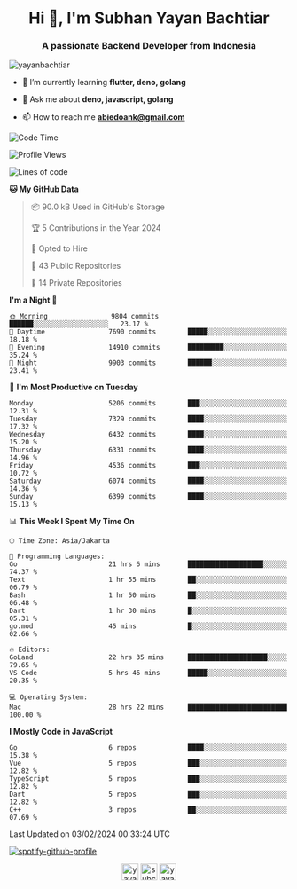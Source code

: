 <h1 align="center">Hi 👋, I'm Subhan Yayan Bachtiar</h1>
<h3 align="center">A passionate Backend Developer from Indonesia</h3>

<p align="left"> <img src="https://komarev.com/ghpvc/?username=yayanbachtiar" alt="yayanbachtiar" /> </p>

- 🌱 I’m currently learning **flutter, deno, golang**

- 💬 Ask me about **deno, javascript, golang**

- 📫 How to reach me **abiedoank@gmail.com**

<!--START_SECTION:waka-->
![Code Time](http://img.shields.io/badge/Code%20Time-6%2C378%20hrs%2051%20mins-blue)

![Profile Views](http://img.shields.io/badge/Profile%20Views-0-blue)

![Lines of code](https://img.shields.io/badge/From%20Hello%20World%20I%27ve%20Written-46.4%20million%20lines%20of%20code-blue)

**🐱 My GitHub Data** 

> 📦 90.0 kB Used in GitHub's Storage 
 > 
> 🏆 5 Contributions in the Year 2024
 > 
> 💼 Opted to Hire
 > 
> 📜 43 Public Repositories 
 > 
> 🔑 14 Private Repositories 
 > 
**I'm a Night 🦉** 

```text
🌞 Morning                9804 commits        ██████░░░░░░░░░░░░░░░░░░░   23.17 % 
🌆 Daytime                7690 commits        █████░░░░░░░░░░░░░░░░░░░░   18.18 % 
🌃 Evening                14910 commits       █████████░░░░░░░░░░░░░░░░   35.24 % 
🌙 Night                  9903 commits        ██████░░░░░░░░░░░░░░░░░░░   23.41 % 
```
📅 **I'm Most Productive on Tuesday** 

```text
Monday                   5206 commits        ███░░░░░░░░░░░░░░░░░░░░░░   12.31 % 
Tuesday                  7329 commits        ████░░░░░░░░░░░░░░░░░░░░░   17.32 % 
Wednesday                6432 commits        ████░░░░░░░░░░░░░░░░░░░░░   15.20 % 
Thursday                 6331 commits        ████░░░░░░░░░░░░░░░░░░░░░   14.96 % 
Friday                   4536 commits        ███░░░░░░░░░░░░░░░░░░░░░░   10.72 % 
Saturday                 6074 commits        ████░░░░░░░░░░░░░░░░░░░░░   14.36 % 
Sunday                   6399 commits        ████░░░░░░░░░░░░░░░░░░░░░   15.13 % 
```


📊 **This Week I Spent My Time On** 

```text
🕑︎ Time Zone: Asia/Jakarta

💬 Programming Languages: 
Go                       21 hrs 6 mins       ███████████████████░░░░░░   74.37 % 
Text                     1 hr 55 mins        ██░░░░░░░░░░░░░░░░░░░░░░░   06.79 % 
Bash                     1 hr 50 mins        ██░░░░░░░░░░░░░░░░░░░░░░░   06.48 % 
Dart                     1 hr 30 mins        █░░░░░░░░░░░░░░░░░░░░░░░░   05.31 % 
go.mod                   45 mins             █░░░░░░░░░░░░░░░░░░░░░░░░   02.66 % 

🔥 Editors: 
GoLand                   22 hrs 35 mins      ████████████████████░░░░░   79.65 % 
VS Code                  5 hrs 46 mins       █████░░░░░░░░░░░░░░░░░░░░   20.35 % 

💻 Operating System: 
Mac                      28 hrs 22 mins      █████████████████████████   100.00 % 
```

**I Mostly Code in JavaScript** 

```text
Go                       6 repos             ████░░░░░░░░░░░░░░░░░░░░░   15.38 % 
Vue                      5 repos             ███░░░░░░░░░░░░░░░░░░░░░░   12.82 % 
TypeScript               5 repos             ███░░░░░░░░░░░░░░░░░░░░░░   12.82 % 
Dart                     5 repos             ███░░░░░░░░░░░░░░░░░░░░░░   12.82 % 
C++                      3 repos             ██░░░░░░░░░░░░░░░░░░░░░░░   07.69 % 
```




 Last Updated on 03/02/2024 00:33:24 UTC
<!--END_SECTION:waka-->

[![spotify-github-profile](https://spotify-github-profile.vercel.app/api/view?uid=31qtu2k4v3mbxp7clcmm6imuqq6e&cover_image=true&theme=default&show_offline=false&bar_color=53b14f&bar_color_cover=true)](https://github.com/kittinan/spotify-github-profile)


<p align="center">
<a href="https://dev.to/yayanbachtiar" target="blank"><img align="center" src="https://cdn.jsdelivr.net/npm/simple-icons@3.0.1/icons/dev-dot-to.svg" alt="yayanbachtiar" height="30" width="30" /></a>
<a href="https://linkedin.com/in/subchanyayanbachtiar" target="blank"><img align="center" src="https://cdn.jsdelivr.net/npm/simple-icons@3.0.1/icons/linkedin.svg" alt="subchanyayanbachtiar" height="30" width="30" /></a>
<a href="https://codesandbox.com/yayanbachtiar" target="blank"><img align="center" src="https://cdn.jsdelivr.net/npm/simple-icons@3.0.1/icons/codesandbox.svg" alt="yayanbachtiar" height="30" width="30" /></a>
</p>
